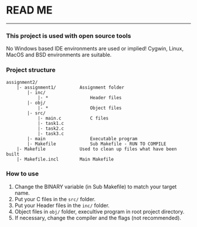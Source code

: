 # READ ME
---
### This project is used with open source tools
No Windows based IDE environments are used or implied! Cygwin, Linux, MacOS and BSD environments are suitable.
### Project structure
    assignment2/
        |- assignment1/         Assignment folder
            |- inc/
                |- *                Header files
            |- obj/
                |- *                Object files
            |- src/
                |- main.c           C files
                |- task1.c
                |- task2.c
                |- task3.c
            |- main                 Executable program
            |- Makefile             Sub Makefile - RUN TO COMPILE
        |- Makefile             Used to clean up files what have been built
        |- Makefile.incl        Main Makefile
### How to use
1. Change the BINARY variable (in Sub Makefile) to match your target name.
2. Put your C files in the `src/` folder.
3. Put your Header files in the `inc/` folder.
4. Object files in `obj/` folder, execultive program in root project directory.
5. If necessary, change the compiler and the flags (not recommended).
